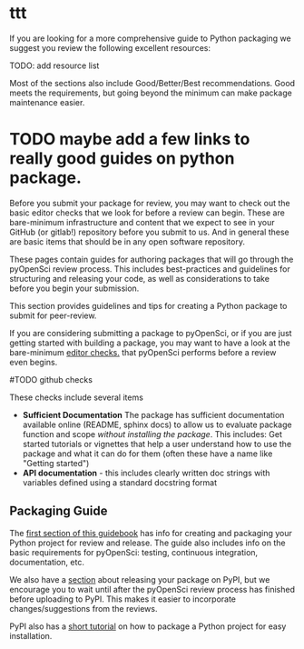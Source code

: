 # ttt

If you are looking for a more comprehensive guide to Python packaging we suggest 
you review the following excellent resources:

TODO: add resource list 


Most of the sections also include Good/Better/Best recommendations.
Good meets the requirements, but going beyond the minimum can make package maintenance easier.


# TODO maybe add a few links to really good guides on python package. 

Before you submit your package for review, you may want to check out the 
basic editor checks that we look for before a review can begin. These are bare-minimum 
infrastructure and content that we expect to see in your GitHub (or gitlab!)
repository before you submit to us. And in general these are basic items
that should be in any open software repository. 

These pages contain guides for authoring packages that will go through the
pyOpenSci review process. This includes best-practices and guidelines for structuring
and releasing your code, as well as considerations to take before you begin your
submission.





This section provides guidelines and tips for creating a Python package to 
submit for peer-review.

If you are considering submitting a package to pyOpenSci, or if you are just 
getting started with building a package, you may want to have a look at the 
bare-minimum [editor checks.](open-source-software-submissions/editor-in-chief-guide.html#editor-checklist-copy-template-below-to-use-in-the-issue) that pyOpenSci
performs before a review even begins. 

#TODO github checks 

These checks include several items

- **Sufficient Documentation** The package has sufficient documentation available online (README, sphinx docs) to allow us to evaluate package function and scope *without installing the package*. This includes:
  Get started tutorials or vignettes that help a user understand how to use the package and what it can do for them (often these have a name like "Getting started")
- **API documentation** - this includes clearly written doc strings with variables defined using a standard docstring format


## Packaging Guide

The [first section of this guidebook](overview) has info for creating and packaging your
Python project for review and release. The guide also includes info on the basic
requirements for pyOpenSci: testing, continuous integration, documentation, etc.

We also have a [section](release) about releasing your package on PyPI, but we encourage
you to wait until after the pyOpenSci review process has finished before uploading to
PyPI. This makes it easier to incorporate changes/suggestions from the reviews.

PyPI also has a [short tutorial](https://packaging.python.org/tutorials/packaging-projects/)
on how to package a Python project for easy installation.


